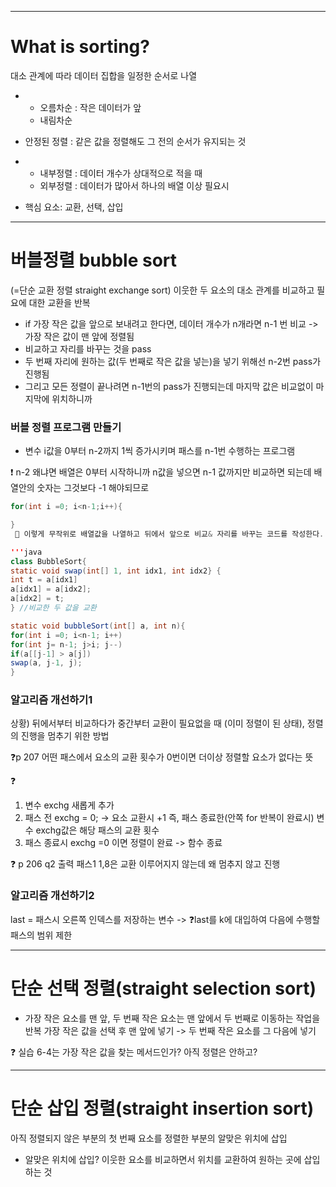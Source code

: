 ___
# What is sorting? 
대소 관계에 따라 데이터 집합을 일정한 순서로 나열

* - 오름차순 : 작은 데이터가 앞
  - 내림차순

*  안정된 정렬 : 같은 값을 정렬해도 그 전의 순서가 유지되는 것

* - 내부정렬 : 데이터 개수가 상대적으로 적을 때
  - 외부정렬 : 데이터가 많아서 하나의 배열 이상 필요시

* 핵심 요소: 교환, 선택, 삽입

___
# 버블정렬 bubble sort 
(=단순 교환 정렬 straight exchange sort) 이웃한 두 요소의 대소 관계를 비교하고 필요에 대한 교환을 반복

* if 가장 작은 값을 앞으로 보내려고 한다면, 데이터 개수가 n개라면 n-1 번 비교 -> 가장 작은 값이 맨 앞에 정렬됨
* 비교하고 자리를 바꾸는 것을 pass
* 두 번째 자리에 원하는 값(두 번째로 작은 값을 넣는)을 넣기 위해선 n-2번 pass가 진행됨
* 그리고 모든 정렬이 끝나려면 n-1번의 pass가 진행되는데 마지막 값은 비교없이 마지막에 위치하니까

### 버블 정렬 프로그램 만들기
* 변수 i값을 0부터 n-2까지 1씩 증가시키며 패스를 n-1번 수행하는 프로그램

❗ n-2 왜냐면 배열은 0부터 시작하니까 n값을 넣으면 n-1 값까지만 비교하면 되는데 배열안의 숫자는 그것보다 -1 해야되므로

```java
for(int i =0; i<n-1;i++){

}
 📍 이렇게 무작위로 배열값을 나열하고 뒤에서 앞으로 비교& 자리를 바꾸는 코드를 작성한다.

'''java
class BubbleSort{
static void swap(int[] 1, int idx1, int idx2} {
int t = a[idx1]
a[idx1] = a[idx2];
a[idx2] = t;
} //비교한 두 값을 교환

static void bubbleSort(int[] a, int n){
for(int i =0; i<n-1; i++)
for(int j= n-1; j>i; j--)
if(a[[j-1] > a[j])
swap(a, j-1, j);
}
```

### 알고리즘 개선하기1

상황) 뒤에서부터 비교하다가 중간부터 교환이 필요없을 때 (이미 정렬이 된 상태), 정렬의 진행을 멈추기 위한 방법

❓p 207 어떤 패스에서 요소의 교환 횟수가 0번이면 더이상 정렬할 요소가 없다는 뜻

❓  
1. 변수 exchg 새롭게 추가  
2. 패스 전  exchg = 0; -> 요소 교환시 +1 즉, 패스 종료한(안쪽 for 반복이 완료시) 변수 exchg값은 해당 패스의 교환 횟수  
3. 패스 종료시 exchg =0 이면 정렬이 완료 -> 함수 종료  

❓ p 206 q2 출력 패스1 1,8은 교환 이루어지지 않는데 왜 멈추지 않고 진행


### 알고리즘 개선하기2  
last = 패스시 오른쪽 인덱스를 저장하는 변수 -> ❓last를 k에 대입하여 다음에 수행할 패스의 범위 제한
___
# 단순 선택 정렬(straight selection sort) 
* 가장 작은 요소를 맨 앞, 두 번째 작은 요소는 맨 앞에서 두 번째로 이동하는 작업을 반복
가장 작은 값을 선택 후 맨 앞에 넣기 -> 두 번째 작은 요소를 그 다음에 넣기

❓ 실습 6-4는 가장 작은 값을 찾는 메서드인가? 아직 정렬은 안하고?
___
# 단순 삽입 정렬(straight insertion sort) 
아직 정렬되지 않은 부분의 첫 번째 요소를 정렬한 부분의 알맞은 위치에 삽입

* 알맞은 위치에 삽입? 이웃한 요소를 비교하면서 위치를 교환하여 원하는 곳에 삽입하는 것
